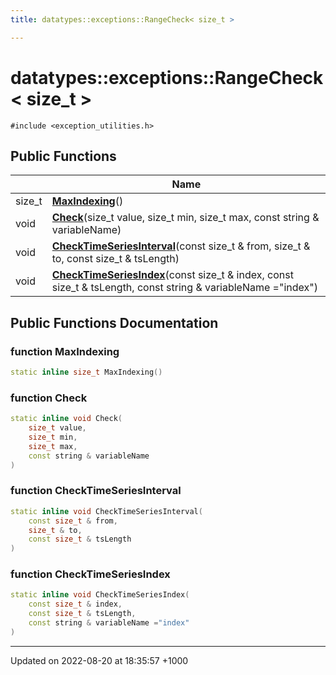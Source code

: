 ```yaml
---
title: datatypes::exceptions::RangeCheck< size_t >

---
```


# datatypes::exceptions::RangeCheck< size_t >






`#include <exception_utilities.h>`

## Public Functions

|                | Name           |
| -------------- | -------------- |
| size_t | **[MaxIndexing](/cpp/Classes/structdatatypes_1_1exceptions_1_1RangeCheck_3_01size__t_01_4/#function-maxindexing)**() |
| void | **[Check](/cpp/Classes/structdatatypes_1_1exceptions_1_1RangeCheck_3_01size__t_01_4/#function-check)**(size_t value, size_t min, size_t max, const string & variableName) |
| void | **[CheckTimeSeriesInterval](/cpp/Classes/structdatatypes_1_1exceptions_1_1RangeCheck_3_01size__t_01_4/#function-checktimeseriesinterval)**(const size_t & from, size_t & to, const size_t & tsLength) |
| void | **[CheckTimeSeriesIndex](/cpp/Classes/structdatatypes_1_1exceptions_1_1RangeCheck_3_01size__t_01_4/#function-checktimeseriesindex)**(const size_t & index, const size_t & tsLength, const string & variableName ="index") |

## Public Functions Documentation

### function MaxIndexing

```cpp
static inline size_t MaxIndexing()
```


### function Check

```cpp
static inline void Check(
    size_t value,
    size_t min,
    size_t max,
    const string & variableName
)
```


### function CheckTimeSeriesInterval

```cpp
static inline void CheckTimeSeriesInterval(
    const size_t & from,
    size_t & to,
    const size_t & tsLength
)
```


### function CheckTimeSeriesIndex

```cpp
static inline void CheckTimeSeriesIndex(
    const size_t & index,
    const size_t & tsLength,
    const string & variableName ="index"
)
```


-------------------------------

Updated on 2022-08-20 at 18:35:57 +1000